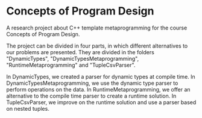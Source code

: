 # Concepts of Program Design
A research project about C++ template metaprogramming for the course Concepts of Program Design.

The project can be divided in four parts, in which different alternatives to our problems are presented.
They are divided in the folders "DynamicTypes", "DynamicTypesMetaprogramming", "RuntimeMetaprogramming" and "TupleCsvParser".

In DynamicTypes, we created a parser for dynamic types at compile time.
In DynamicTypesMetaprogramming, we use the dynamic type parser to perform operations on the data.
In RuntimeMetaprogramming, we offer an alternative to the compile time parser to create a runtime solution.
In TupleCsvParser, we improve on the runtime solution and use a parser based on nested tuples.
